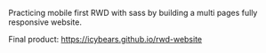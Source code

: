 Practicing mobile first RWD with sass by building a multi pages fully responsive website.

Final product: https://icybears.github.io/rwd-website

